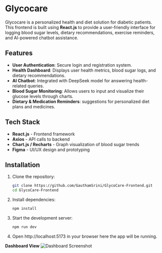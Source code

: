 # Glycocare

Glycocare is a personalized health and diet solution for diabetic patients. This frontend is built using **React.js** to provide a user-friendly interface for logging blood sugar levels, dietary recommendations, exercise reminders, and AI-powered chatbot assistance.

## Features

- **User Authentication**: Secure login and registration system.
- **Health Dashboard**: Displays user health metrics, blood sugar logs, and dietary recommendations.
- **AI Chatbot**: Integrated with DeepSeek model for answering health-related queries.
- **Blood Sugar Monitoring**: Allows users to input and visualize their glucose levels through charts.
- **Dietary & Medication Reminders**: suggestions for personalized diet plans and medicines.

## Tech Stack

- **React.js** - Frontend framework
- **Axios** - API calls to backend
- **Chart.js / Recharts** - Graph visualization of blood sugar trends
- **Figma** - UI/UX design and prototyping

## Installation

1. Clone the repository:
   ```sh
   git clone https://github.com/GauthamSrini/GlycoCare-Frontend.git
   cd GlycoCare-Frontend

2. Install dependencies:
   ```sh
   npm install
3. Start the development server:
   ```sh
   npm run dev
4. Open http://localhost:5173 in your browser here the app will be running.

**Dashboard View**
![Dashboard Screenshot](./public/images/dashboard.png)


